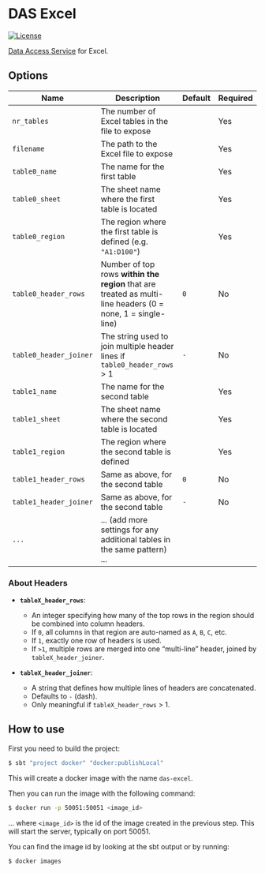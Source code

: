 # DAS Excel
[![License](https://img.shields.io/:license-BSL%201.1-blue.svg)](/licenses/BSL.txt)

[Data Access Service](https://github.com/raw-labs/protocol-das) for Excel.

## Options

| Name                    | Description                                                                                                 | Default | Required |
|-------------------------|-------------------------------------------------------------------------------------------------------------|---------|----------|
| `nr_tables`             | The number of Excel tables in the file to expose                                                            |         | Yes      |
| `filename`              | The path to the Excel file to expose                                                                        |         | Yes      |
| `table0_name`           | The name for the first table                                                                                |         | Yes      |
| `table0_sheet`          | The sheet name where the first table is located                                                             |         | Yes      |
| `table0_region`         | The region where the first table is defined (e.g. `"A1:D100"`)                                              |         | Yes      |
| `table0_header_rows`    | Number of top rows **within the region** that are treated as multi-line headers (0 = none, 1 = single-line) | `0`     | No       |
| `table0_header_joiner`  | The string used to join multiple header lines if `table0_header_rows` > 1                                   | `-`     | No       |
| `table1_name`           | The name for the second table                                                                               |         | Yes      |
| `table1_sheet`          | The sheet name where the second table is located                                                            |         | Yes      |
| `table1_region`         | The region where the second table is defined                                                                |         | Yes      |
| `table1_header_rows`    | Same as above, for the second table                                                                         | `0`     | No       |
| `table1_header_joiner`  | Same as above, for the second table                                                                         | `-`     | No       |
| `...`                   | ... (add more settings for any additional tables in the same pattern) ...                                   |         |          |

### About Headers

- **`tableX_header_rows`**:
    - An integer specifying how many of the top rows in the region should be combined into column headers.
    - If `0`, all columns in that region are auto-named as `A`, `B`, `C`, etc.
    - If `1`, exactly one row of headers is used.
    - If `>1`, multiple rows are merged into one “multi-line” header, joined by `tableX_header_joiner`.

- **`tableX_header_joiner`**:
    - A string that defines how multiple lines of headers are concatenated.
    - Defaults to `-` (dash).
    - Only meaningful if `tableX_header_rows` > 1.

## How to use

First you need to build the project:
```bash
$ sbt "project docker" "docker:publishLocal"
```

This will create a docker image with the name `das-excel`.

Then you can run the image with the following command:
```bash
$ docker run -p 50051:50051 <image_id>
```
... where `<image_id>` is the id of the image created in the previous step.
This will start the server, typically on port 50051.

You can find the image id by looking at the sbt output or by running:
```bash
$ docker images
```
